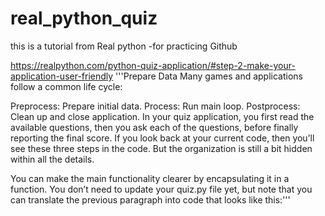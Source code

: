 # real_python_quiz
this is a tutorial from Real python -for practicing Github

https://realpython.com/python-quiz-application/#step-2-make-your-application-user-friendly
'''Prepare Data
Many games and applications follow a common life cycle:

Preprocess: Prepare initial data.
Process: Run main loop.
Postprocess: Clean up and close application.
In your quiz application, you first read the available questions, then you ask each of the questions, before finally reporting the final score. If you look back at your current code, then you’ll see these three steps in the code. But the organization is still a bit hidden within all the details.

You can make the main functionality clearer by encapsulating it in a function. You don’t need to update your quiz.py file yet, but note that you can translate the previous paragraph into code that looks like this:'''
